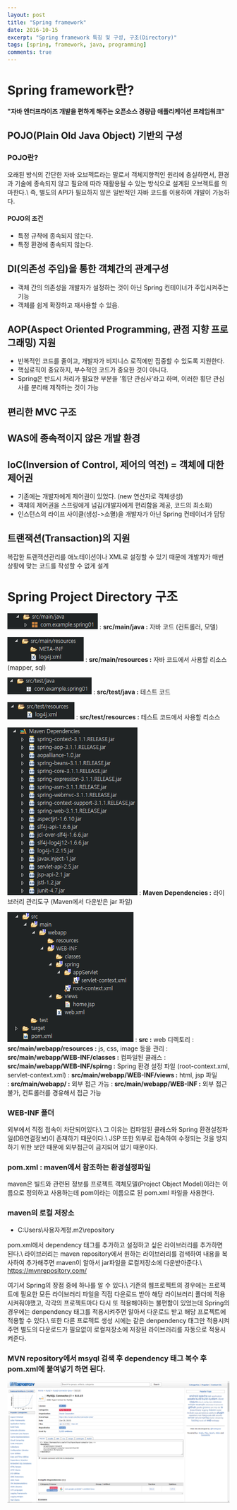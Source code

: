 ```yaml
---
layout: post
title: "Spring framework"
date: 2016-10-15
excerpt: "Spring framework 특징 및 구성, 구조(Directory)"
tags: [spring, framework, java, programming]
comments: true
---
```


# Spring framework란?
**"자바 엔터프라이즈 개발을 편하게 해주는 오픈소스 경량급 애플리케이션 프레임워크"**

## POJO(Plain Old Java Object) 기반의 구성

### POJO란?
오래된 방식의 간단한 자바 오브젝트라는 말로서 객체지향적인 원리에 충실하면서, 환경과 기술에 종속되지 않고 필요에 따라 재활용될 수 있는 방식으로 설계된 오브젝트를 의마한다.\\
즉, 별도의 API가 필요하지 않은 일반적인 자바 코드를 이용하여 개발이 가능하다.

#### POJO의 조건
* 특정 규챡에 종속되지 않는다.
* 특정 환경에 종속되지 않는다.

## DI(의존성 주입)을 통한 객체간의 관계구성
* 객체 간의 의존성을 개발자가 설정하는 것이 아닌 Spring 컨테이너가 주입시켜주는 기능
* 객체를 쉽게 확장하고 재사용할 수 있음.

## AOP(Aspect Oriented Programming, 관점 지향 프로그래밍) 지원
* 반복적인 코드를 줄이고, 개발자가 비지니스 로직에만 집중할 수 있도록 지원한다.
* 핵심로직이 중요하지, 부수적인 코드가 중요한 것이 아니다.
* Spring은 반드시 처리가 필요한 부분을 '횡단 관심사'라고 하며, 이러한 횡단 관심사를 분리해 제작하는 것이 가능

## 편리한 MVC 구조

## WAS에 종속적이지 않은 개발 환경

## IoC(Inversion of Control, 제어의 역전) = 객체에 대한 제어권
* 기존에는 개발자에게 제어권이 있었다. (new 연산자로 객체생성)
* 객체의 제어권을 스프링에게 넘김(개발자에게 편리함을 제공, 코드의 최소화)
* 인스턴스의 라이프 사이클(생성->소멸)을 개발자가 아닌 Spring 컨테이너가 담당

## 트랜잭션(Transaction)의 지원
복잡한 트랜잭션관리를 애노테이션이나 XML로 설정할 수 있기 때문에 개발자가 매번 상황에 맞는 코드를 작성할 수 없게 설계


# Spring Project Directory 구조

![](/images/spring/directory/src-main-java.png)
: **src/main/java :** 자바 코드 (컨트롤러, 모델)

![](/images/spring/directory/src-main-resources.png)
: **src/main/resources :** 자바 코드에서 사용할 리소스 (mapper, sql)

![](/images/spring/directory/src-test-java.png)
: **src/test/java :** 테스트 코드

![](/images/spring/directory/src-test-resources.png)
: **src/test/resources :** 테스트 코드에서 사용할 리소스

![](/images/spring/directory/maven-dependencies.png)
: **Maven Dependencies :** 라이브러리 관리도구 (Maven에서 다운받은 jar 파일)

![](/images/spring/directory/src-main-webapp.png)
: **src :** web 디렉토리
: **src/main/webapp/resources :** js, css, image 등을 관리
: **src/main/webapp/WEB-INF/classes :** 컴파일된 클래스
: **src/main/webapp/WEB-INF/spirng :** Spring 환경 설정 파일 (root-context.xml, servlet-context.xml)
: **src/main/webapp/WEB-INF/views :** html, jsp 파일<br/>
: **src/main/webapp/ :** 외부 접근 가능
: **src/main/webapp/WEB-INF :** 외부 접근 불가, 컨트롤러를 경유해서 접근 가능

### WEB-INF 폴더
외부에서 직접 접속이 차단되어있다.\\
그 이유는 컴파일된 클래스와 Spring 환경설정파일(DB연결정보)이 존재하기 때문이다.\\
JSP 또한 외부로 접속하여 수정되는 것을 방지하기 위한 보안 때문에 외부접근이 금지되어 있기 때문이다.

### pom.xml : maven에서 참조하는 환경설정파일
maven은 빌드와 관련된 정보를 프로젝트 객체모델(Project Object Model)이라는 이름으로 정의하고 사용하는데 pom이라는 이름으로 된 pom.xml 파일을 사용한다.

### maven의 로컬 저장소
* C:Users\사용자계정\.m2\repository

pom.xml에서 dependency 태그를 추가하고 설정하고 싶은 라이브러리를 추가하면 된다.\\
라이브러리는 maven repository에서 원하는 라이브러리를 검색하여 내용을 복사하여 추가해주면 maven이 알아서 jar파일을 로컬저장소에 다운받아준다.\\
https://mvnrepository.com/

여기서 Spring의 장점 중에 하나를 알 수 있다.\\
기존의 웹프로젝트의 경우에는 프로젝트에 필요한 모든 라이브러리 파일을 직접 다운로드 받아 해당 라이브러리 폴더에 적용시켜줘야했고, 각각의 프로젝트마다 다시 또 적용해야하는 불편함이 있었는데 Spring의 경우에는 denpendency 태그를 적용시켜주면 알아서 다운로드 받고 해당 프로젝트에 적용할 수 있다.\\
또한 다른 프로젝트 생성 시에는 같은 denpendency 태그만 적용시켜주면 별도의 다운로드가 필요없이 로컬저장소에 저장된 라이브러리를 자동으로 적용시켜준다.

### MVN repository에서 msyql 검색 후 dependency 태그 복수 후 pom.xml에 붙여넣기 하면 된다.
![](/images/spring/maven/mvn-repository.png)
